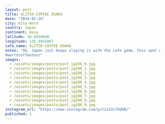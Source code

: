 ```yaml
---
layout: post
title: GLITCH COFFEE OSAKA
date: "2024-01-18"
city: Kita Ward
country: Japan
continent: Asia
latitude: 34.6934048
longitude: 135.4955867
cafe_name: GLITCH COFFEE OSAKA
notes: "Ok, Japan just keeps slaying it with the cafe game, this spot was in the bottom of an office tower featured vintage over stuffed seating, vinyl spinning, and espresso gin martini that was Next. level.
#worldcoffeetour"
images:
  - /assets/images/posts/post_ig286_0.jpg
  - /assets/images/posts/post_ig286_1.jpg
  - /assets/images/posts/post_ig286_2.jpg
  - /assets/images/posts/post_ig286_3.jpg
  - /assets/images/posts/post_ig286_4.jpg
  - /assets/images/posts/post_ig286_5.jpg
  - /assets/images/posts/post_ig286_6.jpg
  - /assets/images/posts/post_ig286_7.jpg
  - /assets/images/posts/post_ig286_8.jpg
  - /assets/images/posts/post_ig286_9.jpg
instagram_url: "https://www.instagram.com/p/Cx32Zs7kQbB/"
published: 1
---
```

